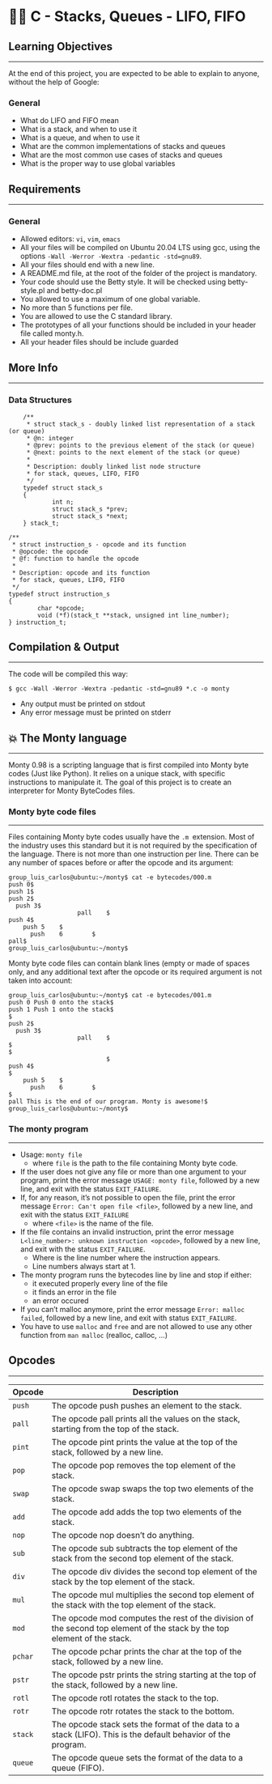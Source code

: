 # ​🧑‍💻​  C - Stacks, Queues - LIFO, FIFO
## Learning Objectives
------------
At the end of this project, you are expected to be able to explain to anyone, without the help of Google:

### General
- What do LIFO and FIFO mean
- What is a stack, and when to use it
- What is a queue, and when to use it
- What are the common implementations of stacks and queues
- What are the most common use cases of stacks and queues
- What is the proper way to use global variables

## Requirements
------------
### General

- Allowed editors: `vi`, `vim`, `emacs`
- All your files will be compiled on Ubuntu 20.04 LTS using gcc, using the options `-Wall -Werror -Wextra -pedantic -std=gnu89`.
- All your files should end with a new line.
- A README.md file, at the root of the folder of the project is mandatory.
- Your code should use the Betty style. It will be checked using betty-style.pl and betty-doc.pl
- You allowed to use a maximum of one global variable.
- No more than 5 functions per file.
- You are allowed to use the C standard library.
- The prototypes of all your functions should be included in your header file called monty.h.
- All your header files should be include guarded

## More Info
------------
### Data Structures

```
    /**
     * struct stack_s - doubly linked list representation of a stack (or queue)
     * @n: integer
     * @prev: points to the previous element of the stack (or queue)
     * @next: points to the next element of the stack (or queue)
     *
     * Description: doubly linked list node structure
     * for stack, queues, LIFO, FIFO
     */
    typedef struct stack_s
    {
            int n;
            struct stack_s *prev;
            struct stack_s *next;
    } stack_t;
```
```
/**
 * struct instruction_s - opcode and its function
 * @opcode: the opcode
 * @f: function to handle the opcode
 *
 * Description: opcode and its function
 * for stack, queues, LIFO, FIFO
 */
typedef struct instruction_s
{
        char *opcode;
        void (*f)(stack_t **stack, unsigned int line_number);
} instruction_t;
```
## Compilation & Output
----
The code will be compiled this way:

``` $ gcc -Wall -Werror -Wextra -pedantic -std=gnu89 *.c -o monty ```

- Any output must be printed on stdout
- Any error message must be printed on stderr

## ​💥​ The Monty language
-----
Monty 0.98 is a scripting language that is first compiled into Monty byte codes (Just like Python). It relies on a unique stack, with specific instructions to manipulate it. The goal of this project is to create an interpreter for Monty ByteCodes files.
### Monty byte code files
---
Files containing Monty byte codes usually have the `.m `extension. Most of the industry uses this standard but it is not required by the specification of the language. There is not more than one instruction per line. There can be any number of spaces before or after the opcode and its argument:
```
group_luis_carlos@ubuntu:~/monty$ cat -e bytecodes/000.m
push 0$
push 1$
push 2$
  push 3$
                   pall    $
push 4$
    push 5    $
      push    6        $
pall$
group_luis_carlos@ubuntu:~/monty$
```
Monty byte code files can contain blank lines (empty or made of spaces only, and any additional text after the opcode or its required argument is not taken into account:
```
group_luis_carlos@ubuntu:~/monty$ cat -e bytecodes/001.m
push 0 Push 0 onto the stack$
push 1 Push 1 onto the stack$
$
push 2$
  push 3$
                   pall    $
$
$
                           $
push 4$
$
    push 5    $
      push    6        $
$
pall This is the end of our program. Monty is awesome!$
group_luis_carlos@ubuntu:~/monty$
```

### The monty program
---
- Usage: `monty file`
    - where `file` is the path to the file containing Monty byte code.
- If the user does not give any file or more than one argument to your program, print the error message `USAGE: monty file`, followed by a new line, and exit with the status `EXIT_FAILURE`.
- If, for any reason, it’s not possible to open the file, print the error message `Error: Can't open file <file>`, followed by a new line, and exit with the status `EXIT_FAILURE`
    - where `<file>` is the name of the file.
- If the file contains an invalid instruction, print the error message `L<line_number>: unknown instruction <opcode>`, followed by a new line, and exit with the status `EXIT_FAILURE`.
    - Where is the line number where the instruction appears.
    - Line numbers always start at 1.
- The monty program runs the bytecodes line by line and stop if either:
    - it executed properly every line of the file
    - it finds an error in the file
    - an error occured
- If you can’t malloc anymore, print the error message `Error: malloc failed`, followed by a new line, and exit with status `EXIT_FAILURE`.
- You have to use `malloc` and `free` and are not allowed to use any other function from `man malloc` (realloc, calloc, …)

## Opcodes
---
| Opcode | Description                    |
| ------------- | ------------------------------ |
| `push`      | The opcode push pushes an element to the stack.       |
| `pall`   | The opcode pall prints all the values on the stack, starting from the top of the stack.     |
| `pint`      | The opcode pint prints the value at the top of the stack, followed by a new line.       |
| `pop`   | The opcode pop removes the top element of the stack.    |
| `swap`      | The opcode swap swaps the top two elements of the stack.       |
| `add`   | The opcode add adds the top two elements of the stack.     |
| `nop`      | The opcode nop doesn’t do anything.       |
| `sub`   | The opcode sub subtracts the top element of the stack from the second top element of the stack.     |
| `div`      | The opcode div divides the second top element of the stack by the top element of the stack.       |
| `mul`   | The opcode mul multiplies the second top element of the stack with the top element of the stack.     |
| `mod`      | The opcode mod computes the rest of the division of the second top element of the stack by the top element of the stack.       |
| `pchar`   | The opcode pchar prints the char at the top of the stack, followed by a new line.     |
| `pstr`      | The opcode pstr prints the string starting at the top of the stack, followed by a new line.       |
| `rotl`   | The opcode rotl rotates the stack to the top.     |
| `rotr`      | The opcode rotr rotates the stack to the bottom.       |
| `stack`   | The opcode stack sets the format of the data to a stack (LIFO). This is the default behavior of the program.     |
| `queue`   | The opcode queue sets the format of the data to a queue (FIFO).  

